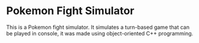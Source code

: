# Pokemon Fight Simulator
This is a Pokemon fight simulator. It simulates a turn-based game that can be played in console, it was made using object-oriented C++ programming.
